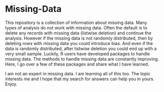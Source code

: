 # Missing-Data

This repository is a collection of information about missing data. Many types of analysis do not work with missing data. Often the default is to delete any records with missing data (listwise deletion) and continue the analysis. However if the missing data is not randomly distributed, then by deleting rows with missing data you could introduce bias. And even if the data is randomly distributed, after listwise deletion you could end up with a very small sample. Luckily, R users have developed packages to handle missing data. The methods to handle missing data are constantly improving. Here, I go over a few of these packages and share what I have learned. 

I am not an expert in missing data. I am learning all of this too. The topic interests me and I hope that my search for answers can help you in yours. Enjoy.
